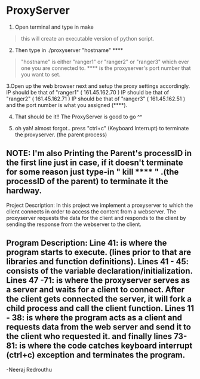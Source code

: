 # ProxyServer
1. Open terminal and type in make
> this will create an executable version of python script.

2. Then type in ./proxyserver "hostname" ****
>"hostname" is either "ranger1" or "ranger2" or "ranger3" which ever one you are connected to.
> **** is the proxyserver's port number that you want to set.

3.Open up the web browser next and setup the proxy settings accordingly.
IP should be that of "ranger1" ( 161.45.162.70 ) 
IP should be that of "ranger2" ( 161.45.162.71 ) 
IP should be that of "ranger3" ( 161.45.162.51 ) 
and the port number is what you assigned (****).

4. That should be it!! The ProxyServer is good to go ^^

5. oh yah! almost forgot.. press "ctrl+c" (Keyboard Interrupt) 
to terminate the proxyserver.  (the parent process)

NOTE: I'm also Printing the Parent's processID in the first line
just in case, if it doesn't terminate for some reason just type-in 
" kill **** " .(the processID of the parent) to terminate it the hardway.
------------------------------------------------------------------------------------------------------------------------------
Project Description:
In this project we implement a proxyserver to which the client connects in order to access the content 
from a webserver. The proxyserver requests the data for the client and responds to the client by sending 
the response from the webserver to the client.

Program Description:
Line 41: is where the program starts to execute. (lines prior to that are libraries and function definitions).
Lines 41 - 45: consists of the variable declaration/initialization.
Lines 47 -71: is where the proxyserver serves as a server and waits for a client to connect. After the client gets
connected the server, it will fork a child process and call the client function.
Lines 11 - 38: is where the program acts as a client and requests data from the web server and send it to the
client who requested it.
and finally lines 73-81: is where the code catches keyboard interrupt (ctrl+c) exception and 
terminates the program.
------------------------------------------------------------------------------------------------------------------------------
-Neeraj Redrouthu
